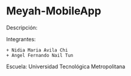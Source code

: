 # Meyah-MobileApp

Descripción:





Integrantes:

    + Nidia Maria Avila Chi
    + Angel Fernando Nail Tun
    
 Escuela: Universidad Tecnológica Metropolitana
 
 
